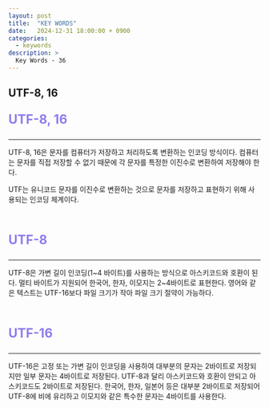 ```yaml
---
layout: post
title:  "KEY WORDS"
date:   2024-12-31 18:00:00 + 0900
categories:
  - keywords
description: >
  Key Words - 36
---
```

## UTF-8, 16

<p style = "color:#8f7cee; font-size:25px; font-weight:bold">
UTF-8, 16
</p>

---

UTF-8, 16은 문자를 컴퓨터가 저장하고 처리하도록 변환하는 인코딩 방식이다.
컴퓨터는 문자를 직접 저장할 수 없기 때문에 각 문자를 특정한 이진수로 변환하여 저장해야 한다.

UTF는 유니코드 문자를 이진수로 변환하는 것으로 문자를 저장하고 표현하기 위해 사용되는 인코딩 체계이다.

<br/>

<p style = "color:#8f7cee; font-size:25px; font-weight:bold">
UTF-8
</p>

---

UTF-8은 가변 길이 인코딩(1~4 바이트)를 사용하는 방식으로 아스키코드와 호환이 된다.
멀티 바이트가 지원되어 한국어, 한자, 이모지는 2~4바이트로 표현한다.
영어와 같은 텍스트는 UTF-16보다 파일 크기가 작아 파일 크기 절약이 가능하다.

<br/>

<p style = "color:#8f7cee; font-size:25px; font-weight:bold">
UTF-16
</p>

---

UTF-16은 고정 또는 가변 길이 인코딩을 사용하여 대부분의 문자는 2바이트로 저장되지만 일부 문자는 4바이트로 저장된다. 
UTF-8과 달리 아스키코드와 호환이 안되고 아스키코드도 2바이트로 저장된다. 
한국어, 한자, 일본어 등은 대부분 2바이트로 저장되어 UTF-8에 비에 유리하고 이모지와 같은 특수한 문자는 4바이트를 사용한다.